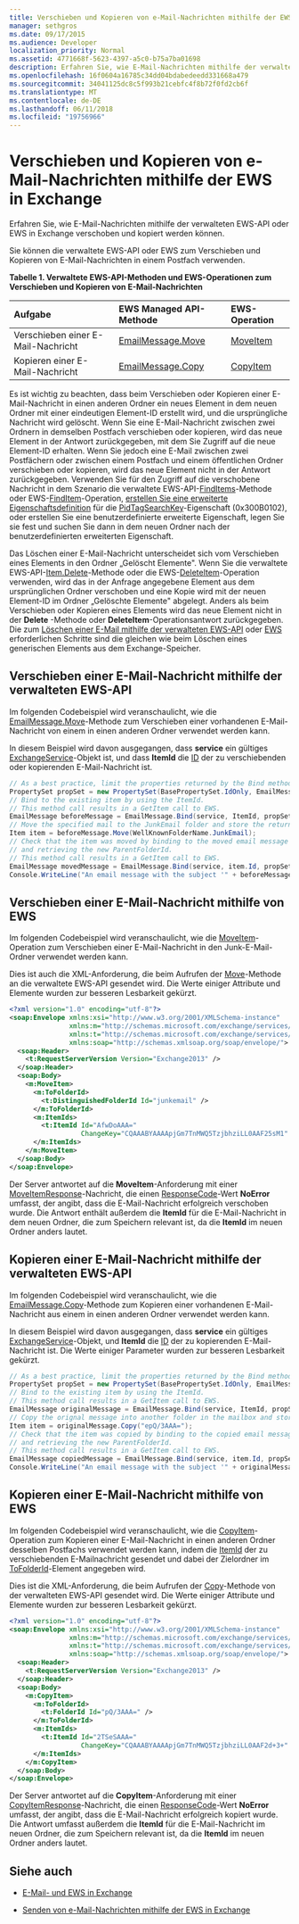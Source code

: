```yaml
---
title: Verschieben und Kopieren von e-Mail-Nachrichten mithilfe der EWS in Exchange
manager: sethgros
ms.date: 09/17/2015
ms.audience: Developer
localization_priority: Normal
ms.assetid: 4771668f-5623-4397-a5c0-b75a7ba01698
description: Erfahren Sie, wie E-Mail-Nachrichten mithilfe der verwalteten EWS-API oder EWS in Exchange verschoben und kopiert werden können.
ms.openlocfilehash: 16f0604a16785c34dd04bdabedeedd331668a479
ms.sourcegitcommit: 34041125dc8c5f993b21cebfc4f8b72f0fd2cb6f
ms.translationtype: MT
ms.contentlocale: de-DE
ms.lasthandoff: 06/11/2018
ms.locfileid: "19756966"
---
```

# <a name="move-and-copy-email-messages-by-using-ews-in-exchange"></a>Verschieben und Kopieren von e-Mail-Nachrichten mithilfe der EWS in Exchange

Erfahren Sie, wie E-Mail-Nachrichten mithilfe der verwalteten EWS-API oder EWS in Exchange verschoben und kopiert werden können.
  
Sie können die verwaltete EWS-API oder EWS zum Verschieben und Kopieren von E-Mail-Nachrichten in einem Postfach verwenden.
  
**Tabelle 1. Verwaltete EWS-API-Methoden und EWS-Operationen zum Verschieben und Kopieren von E-Mail-Nachrichten**

|**Aufgabe**|**EWS Managed API-Methode**|**EWS-Operation**|
|:-----|:-----|:-----|
|Verschieben einer E-Mail-Nachricht  <br/> |[EmailMessage.Move](http://msdn.microsoft.com/en-us/library/office/microsoft.exchange.webservices.data.emailmessage.move%28v=exchg.80%29.aspx) <br/> |[MoveItem](http://msdn.microsoft.com/library/dcf40fa7-7796-4a5c-bf5b-7a509a18d208%28Office.15%29.aspx) <br/> |
|Kopieren einer E-Mail-Nachricht  <br/> |[EmailMessage.Copy](http://msdn.microsoft.com/en-us/library/office/microsoft.exchange.webservices.data.emailmessage.copy%28v=exchg.80%29.aspx) <br/> |[CopyItem](http://msdn.microsoft.com/library/bcc68f9e-d511-4c29-bba6-ed535524624a%28Office.15%29.aspx) <br/> |
   
Es ist wichtig zu beachten, dass beim Verschieben oder Kopieren einer E-Mail-Nachricht in einen anderen Ordner ein neues Element in dem neuen Ordner mit einer eindeutigen Element-ID erstellt wird, und die ursprüngliche Nachricht wird gelöscht. Wenn Sie eine E-Mail-Nachricht zwischen zwei Ordnern in demselben Postfach verschieben oder kopieren, wird das neue Element in der Antwort zurückgegeben, mit dem Sie Zugriff auf die neue Element-ID erhalten. Wenn Sie jedoch eine E-Mail zwischen zwei Postfächern oder zwischen einem Postfach und einem öffentlichen Ordner verschieben oder kopieren, wird das neue Element nicht in der Antwort zurückgegeben. Verwenden Sie für den Zugriff auf die verschobene Nachricht in dem Szenario die verwaltete EWS-API-[FindItems](http://msdn.microsoft.com/en-us/library/microsoft.exchange.webservices.data.exchangeservice.finditems%28v=exchg.80%29.aspx)-Methode oder EWS-[FindItem](http://msdn.microsoft.com/library/ebad6aae-16e7-44de-ae63-a95b24539729%28Office.15%29.aspx)-Operation, [erstellen Sie eine erweiterte Eigenschaftsdefinition](properties-and-extended-properties-in-ews-in-exchange.md) für die [PidTagSearchKey](http://msdn.microsoft.com/en-us/library/cc839918.aspx)-Eigenschaft (0x300B0102), oder erstellen Sie eine benutzerdefinierte erweiterte Eigenschaft, legen Sie sie fest und suchen Sie dann in dem neuen Ordner nach der benutzerdefinierten erweiterten Eigenschaft. 
  
Das Löschen einer E-Mail-Nachricht unterscheidet sich vom Verschieben eines Elements in den Ordner „Gelöscht Elemente". Wenn Sie die verwaltete EWS-API-[Item.Delete](http://msdn.microsoft.com/en-us/library/office/dd635072%28v=exchg.80%29.aspx)-Methode oder die EWS-[DeleteItem](http://msdn.microsoft.com/library/3e26c416-fa12-476e-bfd2-5c1f4bb7b348%28Office.15%29.aspx)-Operation verwenden, wird das in der Anfrage angegebene Element aus dem ursprünglichen Ordner verschoben und eine Kopie wird mit der neuen Element-ID im Ordner „Gelöschte Elemente" abgelegt. Anders als beim Verschieben oder Kopieren eines Elements wird das neue Element nicht in der **Delete** -Methode oder **DeleteItem**-Operationsantwort zurückgegeben. Die zum [Löschen einer E-Mail mithilfe der verwalteten EWS-API](how-to-work-with-exchange-mailbox-items-by-using-ews-in-exchange.md#bk_deleteewsma) oder [EWS](how-to-work-with-exchange-mailbox-items-by-using-ews-in-exchange.md#bk_deleteews) erforderlichen Schritte sind die gleichen wie beim Löschen eines generischen Elements aus dem Exchange-Speicher. 
  
## <a name="move-an-email-message-by-using-the-ews-managed-api"></a>Verschieben einer E-Mail-Nachricht mithilfe der verwalteten EWS-API
<a name="bk_moveewsma"> </a>

Im folgenden Codebeispiel wird veranschaulicht, wie die [EmailMessage.Move](http://msdn.microsoft.com/en-us/library/office/microsoft.exchange.webservices.data.emailmessage.move%28v=exchg.80%29.aspx)-Methode zum Verschieben einer vorhandenen E-Mail-Nachricht von einem in einen anderen Ordner verwendet werden kann. 
  
In diesem Beispiel wird davon ausgegangen, dass **service** ein gültiges [ExchangeService](http://msdn.microsoft.com/en-us/library/microsoft.exchange.webservices.data.exchangeservice%28v=exchg.80%29.aspx)-Objekt ist, und dass **ItemId** die [ID](http://msdn.microsoft.com/en-us/library/office/microsoft.exchange.webservices.data.item.id%28v=exchg.80%29.aspx) der zu verschiebenden oder kopierenden E-Mail-Nachricht ist. 
  
```cs
// As a best practice, limit the properties returned by the Bind method to only those that are required.
PropertySet propSet = new PropertySet(BasePropertySet.IdOnly, EmailMessageSchema.Subject, EmailMessageSchema.ParentFolderId);
// Bind to the existing item by using the ItemId.
// This method call results in a GetItem call to EWS.
EmailMessage beforeMessage = EmailMessage.Bind(service, ItemId, propSet);
// Move the specified mail to the JunkEmail folder and store the returned item.
Item item = beforeMessage.Move(WellKnownFolderName.JunkEmail);
// Check that the item was moved by binding to the moved email message 
// and retrieving the new ParentFolderId.
// This method call results in a GetItem call to EWS.
EmailMessage movedMessage = EmailMessage.Bind(service, item.Id, propSet);
Console.WriteLine("An email message with the subject '" + beforeMessage.Subject + "' has been moved from the '" + beforeMessage.ParentFolderId + "' folder to the '" + movedMessage.ParentFolderId + "' folder.");
```

## <a name="move-an-email-message-by-using-ews"></a>Verschieben einer E-Mail-Nachricht mithilfe von EWS
<a name="bk_moveews"> </a>

Im folgenden Codebeispiel wird veranschaulicht, wie die [MoveItem](http://msdn.microsoft.com/library/dcf40fa7-7796-4a5c-bf5b-7a509a18d208%28Office.15%29.aspx)-Operation zum Verschieben einer E-Mail-Nachricht in den Junk-E-Mail-Ordner verwendet werden kann. 
  
Dies ist auch die XML-Anforderung, die beim Aufrufen der [Move](http://msdn.microsoft.com/en-us/library/office/microsoft.exchange.webservices.data.emailmessage.move%28v=exchg.80%29.aspx)-Methode an die verwaltete EWS-API gesendet wird. Die Werte einiger Attribute und Elemente wurden zur besseren Lesbarkeit gekürzt. 
  
```XML
<?xml version="1.0" encoding="utf-8"?>
<soap:Envelope xmlns:xsi="http://www.w3.org/2001/XMLSchema-instance"
               xmlns:m="http://schemas.microsoft.com/exchange/services/2006/messages"
               xmlns:t="http://schemas.microsoft.com/exchange/services/2006/types"
               xmlns:soap="http://schemas.xmlsoap.org/soap/envelope/">
  <soap:Header>
    <t:RequestServerVersion Version="Exchange2013" />
  </soap:Header>
  <soap:Body>
    <m:MoveItem>
      <m:ToFolderId>
        <t:DistinguishedFolderId Id="junkemail" />
      </m:ToFolderId>
      <m:ItemIds>
        <t:ItemId Id="AfwDoAAA="
                  ChangeKey="CQAAABYAAAApjGm7TnMWQ5TzjbhziLL0AAF25sM1" />
      </m:ItemIds>
    </m:MoveItem>
  </soap:Body>
</soap:Envelope>
```

Der Server antwortet auf die **MoveItem**-Anforderung mit einer [MoveItemResponse](http://msdn.microsoft.com/library/77be5104-1e09-4d50-abec-4fadb3a230e5%28Office.15%29.aspx)-Nachricht, die einen [ResponseCode](http://msdn.microsoft.com/library/4b84d670-74c9-4d6d-84e7-f0a9f76f0d93%28Office.15%29.aspx)-Wert **NoError** umfasst, der angibt, dass die E-Mail-Nachricht erfolgreich verschoben wurde. Die Antwort enthält außerdem die **ItemId** für die E-Mail-Nachricht in dem neuen Ordner, die zum Speichern relevant ist, da die **ItemId** im neuen Ordner anders lautet. 
  
## <a name="copy-an-email-message-by-using-the-ews-managed-api"></a>Kopieren einer E-Mail-Nachricht mithilfe der verwalteten EWS-API
<a name="bk_copyewsma"> </a>

Im folgenden Codebeispiel wird veranschaulicht, wie die [EmailMessage.Copy](http://msdn.microsoft.com/en-us/library/office/microsoft.exchange.webservices.data.emailmessage.copy%28v=exchg.80%29.aspx)-Methode zum Kopieren einer vorhandenen E-Mail-Nachricht aus einem in einen anderen Ordner verwendet werden kann. 
  
In diesem Beispiel wird davon ausgegangen, dass **service** ein gültiges [ExchangeService](http://msdn.microsoft.com/en-us/library/microsoft.exchange.webservices.data.exchangeservice%28v=exchg.80%29.aspx)-Objekt, und **ItemId** die [ID](http://msdn.microsoft.com/en-us/library/office/microsoft.exchange.webservices.data.item.id%28v=exchg.80%29.aspx) der zu kopierenden E-Mail-Nachricht ist. Die Werte einiger Parameter wurden zur besseren Lesbarkeit gekürzt. 
  
```cs
// As a best practice, limit the properties returned by the Bind method to only those that are required.
PropertySet propSet = new PropertySet(BasePropertySet.IdOnly, EmailMessageSchema.Subject, EmailMessageSchema.ParentFolderId);
// Bind to the existing item by using the ItemId.
// This method call results in a GetItem call to EWS.
EmailMessage originalMessage = EmailMessage.Bind(service, ItemId, propSet);
// Copy the orignal message into another folder in the mailbox and store the returned item.
Item item = originalMessage.Copy("epQ/3AAA=");
// Check that the item was copied by binding to the copied email message 
// and retrieving the new ParentFolderId.
// This method call results in a GetItem call to EWS.
EmailMessage copiedMessage = EmailMessage.Bind(service, item.Id, propSet);
Console.WriteLine("An email message with the subject '" + originalMessage.Subject + "' has been copied from the '" + originalMessage.ParentFolderId + "' folder to the '" + copiedMessage.ParentFolderId + "' folder.");
```

## <a name="copy-an-email-message-by-using-ews"></a>Kopieren einer E-Mail-Nachricht mithilfe von EWS
<a name="bk_copyews"> </a>

Im folgenden Codebeispiel wird veranschaulicht, wie die [CopyItem](http://msdn.microsoft.com/library/bcc68f9e-d511-4c29-bba6-ed535524624a%28Office.15%29.aspx)-Operation zum Kopieren einer E-Mail-Nachricht in einen anderen Ordner desselben Postfachs verwendet werden kann, indem die [ItemId](http://msdn.microsoft.com/library/3350b597-57a0-4961-8f44-8624946719b4%28Office.15%29.aspx) der zu verschiebenden E-Mailnachricht gesendet und dabei der Zielordner im [ToFolderId](http://msdn.microsoft.com/library/bd6a4265-ad40-43f6-bcc4-0bf5df4e984c%28Office.15%29.aspx)-Element angegeben wird. 
  
Dies ist die XML-Anforderung, die beim Aufrufen der [Copy](http://msdn.microsoft.com/en-us/library/office/microsoft.exchange.webservices.data.emailmessage.copy%28v=exchg.80%29.aspx)-Methode von der verwalteten EWS-API gesendet wird. Die Werte einiger Attribute und Elemente wurden zur besseren Lesbarkeit gekürzt. 
  
```XML
<?xml version="1.0" encoding="utf-8"?>
<soap:Envelope xmlns:xsi="http://www.w3.org/2001/XMLSchema-instance"
               xmlns:m="http://schemas.microsoft.com/exchange/services/2006/messages"
               xmlns:t="http://schemas.microsoft.com/exchange/services/2006/types"
               xmlns:soap="http://schemas.xmlsoap.org/soap/envelope/">
  <soap:Header>
    <t:RequestServerVersion Version="Exchange2013" />
  </soap:Header>
  <soap:Body>
    <m:CopyItem>
      <m:ToFolderId>
        <t:FolderId Id="pQ/3AAA=" />
      </m:ToFolderId>
      <m:ItemIds>
        <t:ItemId Id="2TSeSAAA="
                  ChangeKey="CQAAABYAAAApjGm7TnMWQ5TzjbhziLL0AAF2d+3+" />
      </m:ItemIds>
    </m:CopyItem>
  </soap:Body>
</soap:Envelope>
```

Der Server antwortet auf die **CopyItem**-Anforderung mit einer [CopyItemResponse](http://msdn.microsoft.com/library/ae402bc1-4589-45e0-a929-f368c916a7e4%28Office.15%29.aspx)-Nachricht, die einen [ResponseCode](http://msdn.microsoft.com/library/4b84d670-74c9-4d6d-84e7-f0a9f76f0d93%28Office.15%29.aspx)-Wert **NoError** umfasst, der angibt, dass die E-Mail-Nachricht erfolgreich kopiert wurde. Die Antwort umfasst außerdem die **ItemId** für die E-Mail-Nachricht im neuen Ordner, die zum Speichern relevant ist, da die **ItemId** im neuen Ordner anders lautet. 
  
## <a name="see-also"></a>Siehe auch


- [E-Mail- und EWS in Exchange](email-and-ews-in-exchange.md)
    
- [Senden von e-Mail-Nachrichten mithilfe der EWS in Exchange](how-to-send-email-messages-by-using-ews-in-exchange.md)
    

